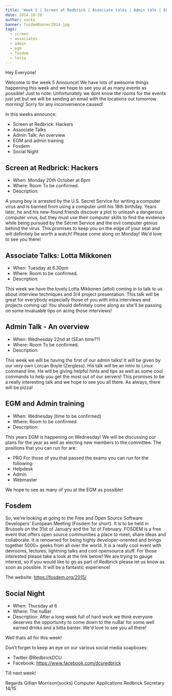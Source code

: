 ```yaml
---
title: 'Week 5 | Screen at Redbrick | Associate talks | Admin talk | EGM and Admin Training | FOSDEM | Social Night'
date: 2014-10-20'
author: socks
banner: fosdemBanner2014.jpg
tags:
  - screen
  - associates
  - admin
  - egm
  - fosdem
  - lotta
---
```


Hey Everyone!

Welcome to the week 5 Announce! We have lots of awesome things 
happening this week and we hope to see you at as many events as 
possible!
Just to note: Unfortunately we dont know the rooms for the events just 
yet but we will be sending an email with the locations out tomorrow 
morning! Sorry for any inconvenience caused!

In this weeks announce:

 - Screen at Redbrick: Hackers
 - Associate Talks
 - Admin Talk: An overview
 - EGM and admin training
 - Fosdem
 - Social Night

 <!-- more -->

## Screen at Redbrick: Hackers

- When: Monday 20th October at 6pm
- Where: Room To be confirmed.
- Description:

A young boy is arrested by the U.S. Secret Service for writing a 
computer virus and is banned from using a computer until his 18th 
birthday. Years later, he and his new-found friends discover a plot to 
unleash a dangerous computer virus, but they must use their computer 
skills to find the evidence while being pursued by the Secret Service 
and the evil computer genius behind the virus. This promises to keep you 
on the edge of your seat and will definitely be worth a watch! Please 
come along on Monday! We'd love to see you there!

## Associate Talks: Lotta Mikkonen

- When: Tuesday at 6.30pm
- Where: Room to be confirmed.
- Description:

This week we have the lovely Lotta Mikkonen (attol) coming in to talk 
to us about interview techniques and 3/4 project presentation.  This 
talk will be great for everybody especially those of you with intra 
interviews and projects coming up! You should definitely come along as 
she'll be passing on some invaluable tips on acing those interviews!

## Admin Talk - An overview

- When: Wednesday 22nd at (SEan time??)
- Where: Room To be confirmed.
- Description:

This week we will be having the first of our admin talks! It will be 
given by our very own Lorcan Boyle (Zergless). His talk will be an intro 
to Linux command line. He will be giving helpful hints and tips as well 
as some cool commands to help you get the most out of our servers! This 
promises to be a really interesting talk and we hope to see you all 
there. As always, there will be pizza!

## EGM and Admin training

- When: Wednesday (time to be confirmed)
- Where: Room to be confirmed.
- Description:

This years EGM is happening on Wednesday! We will be discussing our 
plans for the year as well as electing new members to the committee. The 
positions that you can run for are:

 - PRO
For those of you that passed the exams you can run for the following:
 - Helpdesk
 - Admin
 - Webmaster

We hope to see as many of you at the EGM as possible!

## Fosdem

So, we're looking at going to the Free and Open Source Software 
Developers' European Meeting (Fosdem for short). It is to be held in 
Brussels on the 31st of January and the 1st of February. FOSDEM is a 
free event that offers open source communities a place to meet, share 
ideas and collaborate. It is renowned for being highly 
developer-oriented and brings together 5000+ geeks from all over the 
world. It is a really cool event with devrooms, lectures, lightning 
talks and cool opensource stuff. For those interested please take a look 
at the link below! We are trying to gauge interest, so if you would like 
to go as part of Redbrick please let us know as soon as possible. It 
will be a fantastic experience!

The website:
https://fosdem.org/2015/

## Social Night

- When: Thursday at 6
- Where: The nuBar
- Description:
After a long week full of hard work we think everyone deserves the 
opportunity to come down to the nuBar for some well earned drinks and a 
bitta banter. We'd love to see you all there!

Well thats all for this week!

Don't forget to keep an eye on our various social media soapboxes:
- Twitter @RedbrickDCU
- Facebook: https://www.facebook.com/dcuredbrick

Till next week!

Regards
Gillian Morrison(socks)
Computer Applications
Redbrick Secretary 14/15
